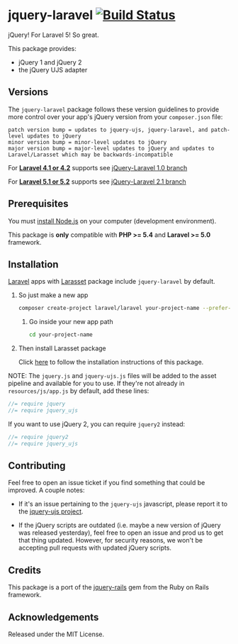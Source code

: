 # jquery-laravel [![Build Status](https://travis-ci.org/efficiently/jquery-laravel.png?branch=2.0)](http://travis-ci.org/efficiently/jquery-laravel)

jQuery! For Laravel 5! So great.

This package provides:

  * jQuery 1 and jQuery 2
  * the jQuery UJS adapter

## Versions

The `jquery-laravel` package follows these version guidelines
to provide more control over your app's jQuery version from your `composer.json` file:

```
patch version bump = updates to jquery-ujs, jquery-laravel, and patch-level updates to jQuery
minor version bump = minor-level updates to jQuery
major version bump = major-level updates to jQuery and updates to Laravel/Larasset which may be backwards-incompatible
```

For [**Laravel 4.1 or 4.2**](http://laravel.com/docs/4.2) supports see [jQuery-Laravel 1.0 branch](https://github.com/efficiently/jquery-laravel/tree/1.0)

For [**Laravel 5.1 or 5.2**](http://laravel.com/docs/5.2) supports see [jQuery-Laravel 2.1 branch](https://github.com/efficiently/jquery-laravel/tree/2.1)

## Prerequisites

You must [install Node.js](http://nodejs.org) on your computer (development environment).

This package is **only** compatible with **PHP >= 5.4** and **Laravel >= 5.0** framework.

## Installation

[Laravel](http://laravel.com) apps with [Larasset](https://github.com/efficiently/larasset/tree/1.0) package include `jquery-laravel` by default.

1. So just make a new app

    ```sh
    composer create-project laravel/laravel your-project-name --prefer-dist
    ```

    1. Go inside your new app path

        ```sh
        cd your-project-name
        ```

2. Then install Larasset package

    Click [here](https://github.com/efficiently/larasset/tree/1.0/README.md#installation) to follow the installation instructions of this package.

NOTE: The `jquery.js` and `jquery-ujs.js` files will be added to the asset pipeline and available for you to use.
If they're not already in `resources/js/app.js` by default, add these lines:

```js
//= require jquery
//= require jquery_ujs
```

If you want to use jQuery 2, you can require `jquery2` instead:

```js
//= require jquery2
//= require jquery_ujs
```

## Contributing

Feel free to open an issue ticket if you find something that could be improved. A couple notes:

* If it's an issue pertaining to the `jquery-ujs` javascript, please report it to the [jquery-ujs project](https://github.com/rails/jquery-ujs).

* If the jQuery scripts are outdated (i.e. maybe a new version of jQuery was released yesterday), feel free to open an issue and prod us to get that thing updated. However, for security reasons, we won't be accepting pull requests with updated jQuery scripts.

## Credits

This package is a port of the [jquery-rails](https://github.com/rails/jquery-rails) gem from the Ruby on Rails framework.

## Acknowledgements

Released under the MIT License.
